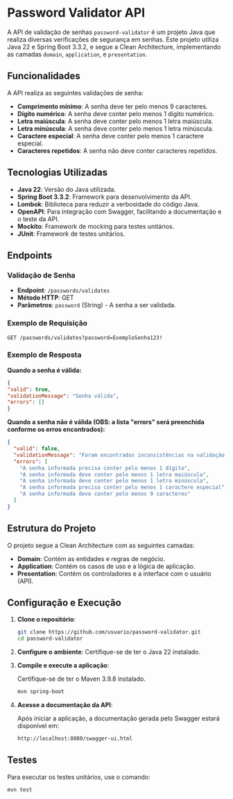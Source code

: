 # Password Validator API

A API de validação de senhas `password-validator` é um projeto Java que realiza diversas verificações de segurança em senhas. Este projeto utiliza Java 22 e Spring Boot 3.3.2, e segue a Clean Architecture, implementando as camadas `domain`, `application`, e `presentation`.

## Funcionalidades

A API realiza as seguintes validações de senha:

- **Comprimento mínimo**: A senha deve ter pelo menos 9 caracteres.
- **Dígito numérico**: A senha deve conter pelo menos 1 dígito numérico.
- **Letra maiúscula**: A senha deve conter pelo menos 1 letra maiúscula.
- **Letra minúscula**: A senha deve conter pelo menos 1 letra minúscula.
- **Caractere especial**: A senha deve conter pelo menos 1 caractere especial.
- **Caracteres repetidos**: A senha não deve conter caracteres repetidos.

## Tecnologias Utilizadas

- **Java 22**: Versão do Java utilizada.
- **Spring Boot 3.3.2**: Framework para desenvolvimento da API.
- **Lombok**: Biblioteca para reduzir a verbosidade do código Java.
- **OpenAPI**: Para integração com Swagger, facilitando a documentação e o teste da API.
- **Mockito**: Framework de mocking para testes unitários.
- **JUnit**: Framework de testes unitários.

## Endpoints

### Validação de Senha

- **Endpoint**: `/passwords/validates`
- **Método HTTP**: GET
- **Parâmetros**: `password` (String) - A senha a ser validada.

### Exemplo de Requisição

```http
GET /passwords/validates?password=ExemploSenha123!
```

### Exemplo de Resposta
**Quando a senha é válida:**

```json
{
"valid": true,
"validationMessage": "Senha válida",
"errors": []
}
```

**Quando a senha não é válida (OBS: a lista "errors" será preenchida conforme os erros encontrados):**
```json
{
  "valid": false,
  "validationMessage": "Foram encontradas inconsistências na validação da senha",
  "errors": [
    "A senha informada precisa conter pelo menos 1 dígito",
    "A senha informada deve conter pelo menos 1 letra maiúscula",
    "A senha informada deve conter pelo menos 1 letra minúscula",
    "A senha informada precisa conter pelo menos 1 caractere especial",
    "A senha informada deve conter pelo menos 9 caracteres"
  ]
}
```

## Estrutura do Projeto

O projeto segue a Clean Architecture com as seguintes camadas:

- **Domain**: Contém as entidades e regras de negócio.
- **Application**: Contém os casos de uso e a lógica de aplicação.
- **Presentation**: Contém os controladores e a interface com o usuário (API).

## Configuração e Execução

1. **Clone o repositório**:

    ```bash
    git clone https://github.com/usuario/password-validator.git
    cd password-validator
    ```

2. **Configure o ambiente**:
   Certifique-se de ter o Java 22 instalado.

3. **Compile e execute a aplicação**:

   Certifique-se de ter o Maven 3.9.8 instalado.

    ```bash
    mvn spring-boot
    ```

4. **Acesse a documentação da API**:

   Após iniciar a aplicação, a documentação gerada pelo Swagger estará disponível em:

    ```bash
    http://localhost:8080/swagger-ui.html
    ```

## Testes

Para executar os testes unitários, use o comando:

```bash
mvn test
```